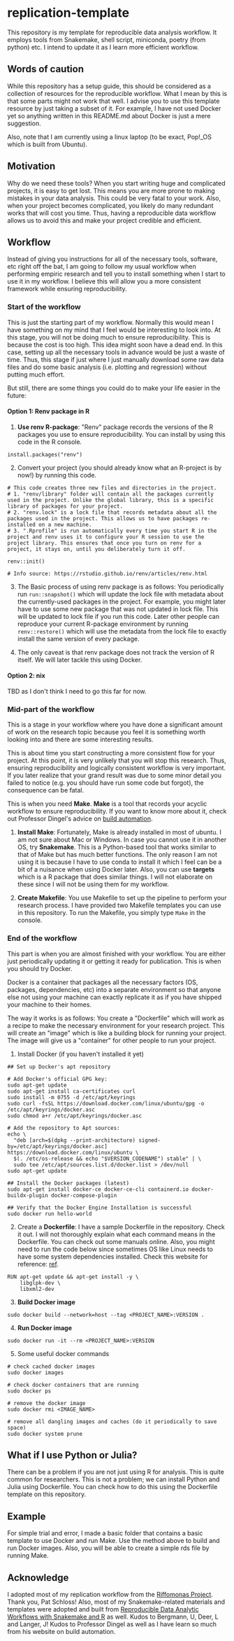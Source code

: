 replication-template
================

This repository is my template for reproducible data analysis workflow. It employs tools from Snakemake, shell script, miniconda, poetry (from python) etc. I intend to update it as I learn more efficient workflow.

## Words of caution

While this repository has a setup guide, this should be considered as a collection of resources for the reproducible workflow. What I mean by this is that some parts might not work that well. I advise you to use this template resource by just taking a subset of it. For example, I have not used Docker yet so anything written in this README.md about Docker is just a mere suggestion.

Also, note that I am currently using a linux laptop (to be exact, Pop!_OS which is built from Ubuntu).

## Motivation

Why do we need these tools? When you start writing huge and complicated projects, it is easy to get lost. This means you are more prone to making mistakes in your data analysis. This could be very fatal to your work. Also, when your project becomes complicated, you likely do many redundant works that will cost you time. Thus, having a reproducible data workflow allows us to avoid this and make your project credible and efficient.

## Workflow

Instead of giving you instructions for all of the necessary tools, software, etc right off the bat, I am going to follow my usual workflow when performing empiric research and tell you to install something when I start to use it in my workflow. I believe this will allow you a more consistent framework while ensuring reproducibility.

### Start of the workflow

This is just the starting part of my workflow. Normally this would mean I have something on my mind that I feel would be interesting to look into. At this stage, you will not be doing much to ensure reproducibility. This is because the cost is too high. This idea might soon have a dead end. In this case, setting up all the necessary tools in advance would be just a waste of time. Thus, this stage if just where I just manually download some raw data files and do some basic analysis (i.e. plotting and regression) without putting much effort.

But still, there are some things you could do to make your life easier in the future: 

#### Option 1: Renv package in R

1. **Use renv R-package**: "Renv" package records the versions of the R packages you use to ensure reproducibility. You can install by using this code in the R console.

```{r}
install.packages("renv")
```

2. Convert your project (you should already know what an R-project is by now!) by running this code.

```{r}
# This code creates three new files and directories in the project.
# 1. "renv/library" folder will contain all the packages currently used in the project. Unlike the global library, this is a specific library of packages for your project.
# 2. "renv.lock" is a lock file that records metadata about all the packages used in the project. This allows us to have packages re-installed on a new machine.
# 3. ".Rprofile" is run automatically every time you start R in the project and renv uses it to configure your R session to use the project library. This ensures that once you turn on renv for a project, it stays on, until you deliberately turn it off.

renv::init()

# Info source: https://rstudio.github.io/renv/articles/renv.html
```

3. The Basic process of using renv package is as follows: You periodically run `run::snapshot()` which will update the lock file with metadata about the currently-used packages in the project. For example, you might later have to use some new package that was not updated in lock file. This will be updated to lock file if you run this code. Later other people can reproduce your current R-package environment by running `renv::restore()` which will use the metadata from the lock file to exactly install the same version of every package.

4. The only caveat is that renv package does not track the version of R itself. We will later tackle this using Docker.

#### Option 2: nix

TBD as I don't think I need to go this far for now.

### Mid-part of the workflow

This is a stage in your workflow where you have done a significant amount of work on the research topic because you feel it is something worth looking into and there are some interesting results.

This is about time you start constructing a more consistent flow for your project. At this point, it is very unlikely that you will stop this research. Thus, ensuring reproducibility and logically consistent workflow is very important. If you later realize that your grand result was due to some minor detail you failed to notice (e.g. you should have run some code but forgot), the consequence can be fatal. 

This is when you need **Make**. **Make** is a tool that records your acyclic workflow to ensure reproducibility. If you want to know more about it, check out Professor Dingel's advice on [build automation](https://tradediversion.net/2019/11/06/why-your-research-project-needs-build-automation/).

1. **Install Make**: Fortunately, Make is already installed in most of ubuntu. I am not sure about Mac or Windows. In case you cannot use it in another OS, try **Snakemake**. This is a Python-based tool that works similar to that of Make but has much better functions. The only reason I am not using it is because I have to use conda to install it which I feel can be a bit of a nuisance when using Docker later. Also, you can use **targets** which is a R package that does similar things. I will not elaborate on these since I will not be using them for my workflow.

2. **Create Makefile**: You use Makefile to set up the pipeline to perform your research process. I have provided two Makefile templates you can use in this repository. To run the Makefile, you simply type `Make` in the console.

### End of the workflow

This part is when you are almost finished with your workflow. You are either just periodically updating it or getting it ready for publication. This is when you should try Docker.

Docker is a container that packages all the necessary factors (OS, packages, dependencies, etc) into a separate environment so that anyone else not using your machine can exactly replicate it as if you have shipped your machine to their homes.

The way it works is as follows: You create a "Dockerfile" which will work as a recipe to make the necessary environment for your research project. This will create an "image" which is like a building block for running your project. The image will give us a "container" for other people to run your project.

1. Install Docker (if you haven't installed it yet)

```console
## Set up Docker's apt repository

# Add Docker's official GPG key:
sudo apt-get update
sudo apt-get install ca-certificates curl
sudo install -m 0755 -d /etc/apt/keyrings
sudo curl -fsSL https://download.docker.com/linux/ubuntu/gpg -o /etc/apt/keyrings/docker.asc
sudo chmod a+r /etc/apt/keyrings/docker.asc

# Add the repository to Apt sources:
echo \
  "deb [arch=$(dpkg --print-architecture) signed-by=/etc/apt/keyrings/docker.asc] https://download.docker.com/linux/ubuntu \
  $(. /etc/os-release && echo "$VERSION_CODENAME") stable" | \
  sudo tee /etc/apt/sources.list.d/docker.list > /dev/null
sudo apt-get update

## Install the Docker packages (latest)
sudo apt-get install docker-ce docker-ce-cli containerd.io docker-buildx-plugin docker-compose-plugin

## Verify that the Docker Engine Installation is successful
sudo docker run hello-world
```

2. Create a **Dockerfile**: I have a sample Dockerfile in the repository. Check it out. I will not thoroughly explain what each command means in the Dockerfile. You can check out some manuals online.  Also, you might need to run the code below  since sometimes OS like Linux needs to have some system dependencies installed. Check this website for reference: [ref](https://packagemanager.posit.co/client/#/). 

```console
RUN apt-get update && apt-get install -y \
    libglpk-dev \
    libxml2-dev
```

3. **Build Docker image**

```console
sudo docker build --network=host --tag <PROJECT_NAME>:VERSION .
```

4. **Run Docker image**

```console
sudo docker run -it --rm <PROJECT_NAME>:VERSION
```

5. Some useful docker commands

```console
# check cached docker images
sudo docker images

# check docker containers that are running
sudo docker ps

# remove the docker image
sudo docker rmi <IMAGE_NAME>

# remove all dangling images and caches (do it periodically to save space)
sudo docker system prune
```

## What if I use Python or Julia?

There can be a problem if you are not just using R for analysis. This is quite common for researchers. This is not a problem; we can install Python and Julia using Dockerfile. You can check how to do this using the Dockerfile template on this repository.

## Example

For simple trial and error, I made a basic folder that contains a basic template to use Docker and run Make. Use the method above to build and run Docker images. Also, you will be able to create a simple rds file by running Make.

## Acknowledge

I adopted most of my replication workflow from the [Riffomonas Project](https://www.youtube.com/@Riffomonas). Thank you, Pat Schloss! Also, most of my Snakemake-related materials and templates were adopted and built from [Reproducible Data Analytic Workflows with Snakemake and R](http://lachlandeer.github.io/snakemake-econ-r-tutorial) as well. Kudos to Bergmann, U, Deer, L and Langer, J! Kudos to Professor Dingel as well as I have learn so much from his website on build automation. 
